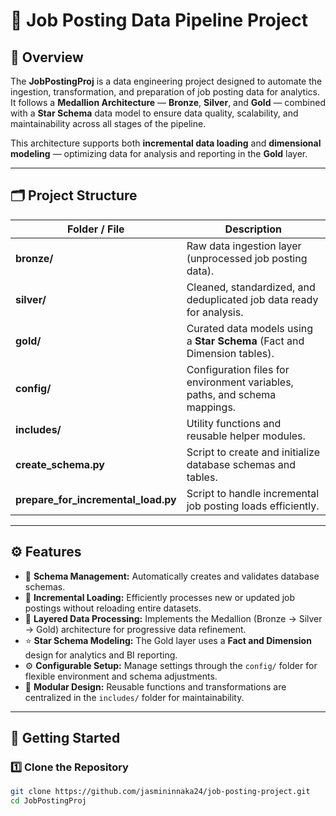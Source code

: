 # 🧠 Job Posting Data Pipeline Project

## 📘 Overview
The **JobPostingProj** is a data engineering project designed to automate the ingestion, transformation, and preparation of job posting data for analytics.  
It follows a **Medallion Architecture** — **Bronze**, **Silver**, and **Gold** — combined with a **Star Schema** data model to ensure data quality, scalability, and maintainability across all stages of the pipeline.

This architecture supports both **incremental data loading** and **dimensional modeling** — optimizing data for analysis and reporting in the **Gold** layer.

---

## 🗂️ Project Structure

| Folder / File | Description |
|----------------|-------------|
| **bronze/** | Raw data ingestion layer (unprocessed job posting data). |
| **silver/** | Cleaned, standardized, and deduplicated job data ready for analysis. |
| **gold/** | Curated data models using a **Star Schema** (Fact and Dimension tables). |
| **config/** | Configuration files for environment variables, paths, and schema mappings. |
| **includes/** | Utility functions and reusable helper modules. |
| **create_schema.py** | Script to create and initialize database schemas and tables. |
| **prepare_for_incremental_load.py** | Script to handle incremental job posting loads efficiently. |

---

## ⚙️ Features

- 🧩 **Schema Management:** Automatically creates and validates database schemas.  
- 🔁 **Incremental Loading:** Efficiently processes new or updated job postings without reloading entire datasets.  
- 🧱 **Layered Data Processing:** Implements the Medallion (Bronze → Silver → Gold) architecture for progressive data refinement.  
- ⭐ **Star Schema Modeling:** The Gold layer uses a **Fact and Dimension** design for analytics and BI reporting.  
- ⚙️ **Configurable Setup:** Manage settings through the `config/` folder for flexible environment and schema adjustments.  
- 🧰 **Modular Design:** Reusable functions and transformations are centralized in the `includes/` folder for maintainability.  

---

## 🚀 Getting Started

### 1️⃣ Clone the Repository
```bash
git clone https://github.com/jasmininnaka24/job-posting-project.git
cd JobPostingProj
